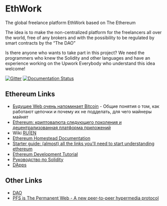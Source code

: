 # EthWork

The global freelance platform EthWork based on The Ethereum

The idea is to make the non-centralized platform for the freelancers all over the world, free of any brokers and with the possibility to be regulated by smart contracts by the “The DAO”

Is there anyone who wants to take part in this project?
We need the programmers who knew the Solidity and other languages and have an experience working on the Upwork
Everybody who understand this idea welcome!

[![Gitter](https://badges.gitter.im/nn1k1kvn/EthereumUpwork.svg)](https://gitter.im/nn1k1kvn/EthereumUpwork?utm_source=badge&utm_medium=badge&utm_campaign=pr-badge) [![Documentation Status](https://readthedocs.org/projects/ethwork/badge/?version=latest)](http://ethwork.readthedocs.io/ru/latest/?badge=latest)


## Ethereum Links

 * <a href="https://habrahabr.ru/post/269879/">Будущее Web очень напоминает Bitcoin</a> - Общие понятия о том, как работают цепочки и почему их не подделать, для чего майнеры майнят
 * <a href="http://savepearlharbor.com/?p=214305">Ethereum: криптовалюта следующего поколения и децентрализованная платформа приложений</a>
 * Wiki <a href="https://ru.wikipedia.org/wiki/Ethereum">RU</a>|<a href="https://en.wikipedia.org/wiki/Ethereum">EN</a>
 * <a href="http://www.ethdocs.org/en/latest/">Ethereum Homestead Documentation</a>
 * <a href="https://www.reddit.com/r/ethereum/comments/3vxvlx/starter_guide_almost_all_the_links_youll_need_to/">Starter guide: (almost) all the links you'll need to start understanding ethereum</a>
 * <a href="https://github.com/ethereum/wiki/wiki/Ethereum-Development-Tutorial">Ethereum Development Tutorial</a>
 * <a href="https://github.com/ethereum/wiki/wiki/%D0%A0%D1%83%D0%BA%D0%BE%D0%B2%D0%BE%D0%B4%D1%81%D1%82%D0%B2%D0%BE-%D0%BF%D0%BE-Solidity">Руководство по Solidity</a>
 * <a href="http://dapps.ethercasts.com/">DApps</a>
 
## Other Links

 * <a href="https://blog.slock.it/announcing-dao-link-the-bridge-between-blockchain-and-brick-and-mortar-companies-9510ba04d236#.igfkrqpqa">DAO</a>
 * <a href="https://ipfs.io/">PFS is The Permanent Web - A new peer-to-peer hypermedia protocol</a>
 
 
 

